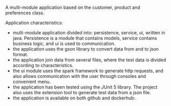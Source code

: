 A multi-module application based on the customer, product and preferences class.

Application characteristics:
- multi-module application divided into: persistence, service, ui, written in java.
Persistence is a module that contains models, service contains business logic, and ui is used to communication.
- the application uses the gson library to convert data from and to json format.
- the application join data from several files, where the test data is divided according to characteristics.
- the ui module uses the spark framework to generate http requests, 
and also allows communication with the user through consoles and convenient menu.
- the application has been tested using the JUnit 5 library. 
The project also uses the extension tool to generate test data from a json file.
- the application is available on both github and dockerhub:.